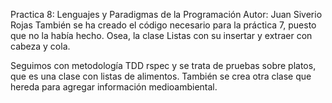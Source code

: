 
Practica 8: Lenguajes y Paradigmas de la Programación
Autor: Juan Siverio Rojas
También se ha creado el código necesario para la práctica 7, puesto que no la había hecho. Osea, la clase Listas con su insertar y extraer con cabeza y cola.

Seguimos con metodología TDD rspec y se trata de pruebas sobre platos, que es una clase con listas de alimentos. 
También se crea otra clase que hereda  para agregar información medioambiental.

